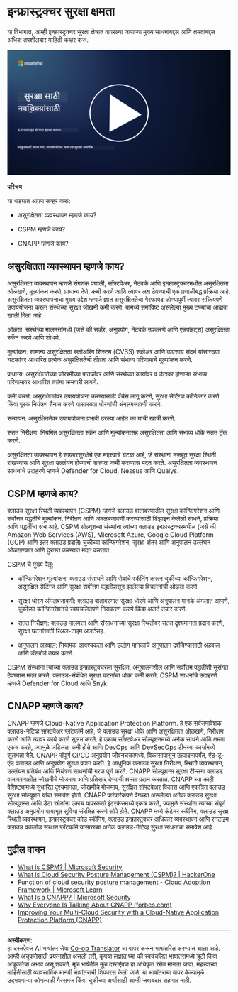 <!--
CO_OP_TRANSLATOR_METADATA:
{
  "original_hash": "7d79ba0e7668b3bdae1fba7aa047f6c0",
  "translation_date": "2025-09-04T00:10:38+00:00",
  "source_file": "6.2 Infrastructure security capabilities.md",
  "language_code": "mr"
}
-->
# इन्फ्रास्ट्रक्चर सुरक्षा क्षमता

या विभागात, आम्ही इन्फ्रास्ट्रक्चर सुरक्षा क्षेत्रात वापरल्या जाणाऱ्या मुख्य साधनांबद्दल आणि क्षमतांबद्दल अधिक तपशीलवार माहिती कव्हर करू.

[![व्हिडिओ पहा](../../translated_images/6-2_placeholder.f7538e1d434bd1ef305625337af1f71c49c86582d6f2d5dbc0d349cae2086e01.mr.png)](https://learn-video.azurefd.net/vod/player?id=cc87bbae-0fea-4899-9f09-868724719b96)

**परिचय**

या धड्यात आपण कव्हर करू:

- असुरक्षितता व्यवस्थापन म्हणजे काय?

- CSPM म्हणजे काय?

- CNAPP म्हणजे काय?

## असुरक्षितता व्यवस्थापन म्हणजे काय?

असुरक्षितता व्यवस्थापन म्हणजे संगणक प्रणाली, सॉफ्टवेअर, नेटवर्क आणि इन्फ्रास्ट्रक्चरमधील असुरक्षितता ओळखणे, मूल्यांकन करणे, प्राधान्य देणे, कमी करणे आणि त्यावर लक्ष ठेवण्याची एक प्रणालीबद्ध प्रक्रिया आहे. असुरक्षितता व्यवस्थापनाचा मुख्य उद्देश म्हणजे ज्ञात असुरक्षिततेचा गैरफायदा होण्यापूर्वी त्यावर सक्रियपणे उपाययोजना करून संस्थेच्या सुरक्षा जोखमी कमी करणे. यामध्ये समाविष्ट असलेल्या मुख्य टप्प्यांचा आढावा खाली दिला आहे:

ओळख: संस्थेच्या मालमत्तांमध्ये (जसे की सर्व्हर, अनुप्रयोग, नेटवर्क उपकरणे आणि एंडपॉइंट्स) असुरक्षितता स्कॅन करणे आणि शोधणे.

मूल्यांकन: सामान्य असुरक्षितता स्कोअरिंग सिस्टम (CVSS) स्कोअर आणि व्यवसाय संदर्भ यांसारख्या घटकांवर आधारित प्रत्येक असुरक्षिततेची तीव्रता आणि संभाव्य परिणामाचे मूल्यांकन करणे.

प्राधान्य: असुरक्षिततेच्या जोखमीच्या पातळीवर आणि संस्थेच्या कार्यांवर व डेटावर होणाऱ्या संभाव्य परिणामावर आधारित त्यांना क्रमवारी लावणे.

कमी करणे: असुरक्षिततेवर उपाययोजना करण्यासाठी पॅचेस लागू करणे, सुरक्षा सेटिंग्ज कॉन्फिगर करणे किंवा पूरक नियंत्रण तैनात करणे यासारख्या धोरणांची अंमलबजावणी करणे.

सत्यापन: असुरक्षिततेवर उपाययोजना प्रभावी ठरल्या आहेत का याची खात्री करणे.

सतत निरीक्षण: नियमित असुरक्षितता स्कॅन आणि मूल्यांकनासह असुरक्षितता आणि संभाव्य धोके सतत ट्रॅक करणे.

असुरक्षितता व्यवस्थापन हे सायबरसुरक्षेचे एक महत्त्वाचे घटक आहे, जे संस्थांना मजबूत सुरक्षा स्थिती राखण्यास आणि सुरक्षा उल्लंघन होण्याची शक्यता कमी करण्यास मदत करते. असुरक्षितता व्यवस्थापन साधनांचे उदाहरणे म्हणजे Defender for Cloud, Nessus आणि Qualys.

## CSPM म्हणजे काय?

क्लाउड सुरक्षा स्थिती व्यवस्थापन (CSPM) म्हणजे क्लाउड वातावरणातील सुरक्षा कॉन्फिगरेशन आणि सर्वोत्तम पद्धतींचे मूल्यांकन, निरीक्षण आणि अंमलबजावणी करण्यासाठी डिझाइन केलेली साधने, प्रक्रिया आणि पद्धतींचा संच आहे. CSPM सोल्यूशन्स संस्थांना त्यांच्या क्लाउड इन्फ्रास्ट्रक्चरमधील (जसे की Amazon Web Services (AWS), Microsoft Azure, Google Cloud Platform (GCP) आणि इतर क्लाउड प्रदाते) चुकीच्या कॉन्फिगरेशन, सुरक्षा अंतर आणि अनुपालन उल्लंघन ओळखण्यात आणि दुरुस्त करण्यात मदत करतात.

CSPM चे मुख्य पैलू:

- कॉन्फिगरेशन मूल्यांकन: क्लाउड संसाधने आणि सेवांचे स्कॅनिंग करून चुकीच्या कॉन्फिगरेशन, असुरक्षित सेटिंग्ज आणि सुरक्षा सर्वोत्तम पद्धतींपासून झालेल्या विचलनांची ओळख करणे.

- सुरक्षा धोरण अंमलबजावणी: क्लाउड वातावरणात सुरक्षा धोरणे आणि अनुपालन मानके अंमलात आणणे, चुकीच्या कॉन्फिगरेशनचे स्वयंचलितपणे निराकरण करणे किंवा अलर्ट तयार करणे.

- सतत निरीक्षण: क्लाउड मालमत्ता आणि संसाधनांच्या सुरक्षा स्थितीवर सतत दृश्यमानता प्रदान करणे, सुरक्षा घटनांसाठी रिअल-टाइम अलर्टसह.

- अनुपालन अहवाल: नियामक आवश्यकता आणि उद्योग मानकांचे अनुपालन दर्शविण्यासाठी अहवाल आणि डॅशबोर्ड तयार करणे.

CSPM संस्थांना त्यांच्या क्लाउड इन्फ्रास्ट्रक्चरला सुरक्षित, अनुपालनशील आणि सर्वोत्तम पद्धतींशी सुसंगत ठेवण्यास मदत करते, क्लाउड-संबंधित सुरक्षा घटनांचा धोका कमी करते. CSPM साधनांचे उदाहरणे म्हणजे Defender for Cloud आणि Snyk.

## CNAPP म्हणजे काय?

CNAPP म्हणजे Cloud-Native Application Protection Platform. हे एक सर्वसमावेशक क्लाउड-नेटिव्ह सॉफ्टवेअर प्लॅटफॉर्म आहे, जे क्लाउड सुरक्षा धोके आणि असुरक्षितता ओळखणे, निरीक्षण करणे आणि त्यावर कार्य करणे सुलभ करते. हे एकाच सॉफ्टवेअर सोल्यूशनमध्ये अनेक साधने आणि क्षमता एकत्र करते, ज्यामुळे जटिलता कमी होते आणि DevOps आणि DevSecOps टीमच्या कार्यांमध्ये सुलभता येते. CNAPP संपूर्ण CI/CD अनुप्रयोग जीवनचक्रामध्ये, विकासापासून उत्पादनापर्यंत, एंड-टू-एंड क्लाउड आणि अनुप्रयोग सुरक्षा प्रदान करते. हे आधुनिक क्लाउड सुरक्षा निरीक्षण, स्थिती व्यवस्थापन, उल्लंघन प्रतिबंध आणि नियंत्रण साधनांची गरज पूर्ण करते. CNAPP सोल्यूशन्स सुरक्षा टीम्सना क्लाउड वातावरणातील जोखमीचे मोजमाप आणि प्रतिसाद देण्याची क्षमता प्रदान करतात. CNAPP च्या काही वैशिष्ट्यांमध्ये सुधारित दृश्यमानता, जोखमींचे मोजमाप, सुरक्षित सॉफ्टवेअर विकास आणि एकत्रित क्लाउड सुरक्षा सोल्यूशन यांचा समावेश होतो. CNAPP पारंपरिकपणे वेगळ्या असलेल्या अनेक क्लाउड सुरक्षा सोल्यूशन्स आणि डेटा स्रोतांना एकाच वापरकर्ता इंटरफेसमध्ये एकत्र करते, ज्यामुळे संस्थांना त्यांच्या संपूर्ण क्लाउड अनुप्रयोग पायाभूत सुविधा संरक्षित करणे सोपे होते. CNAPP मध्ये कंटेनर स्कॅनिंग, क्लाउड सुरक्षा स्थिती व्यवस्थापन, इन्फ्रास्ट्रक्चर कोड स्कॅनिंग, क्लाउड इन्फ्रास्ट्रक्चर अधिकार व्यवस्थापन आणि रनटाइम क्लाउड वर्कलोड संरक्षण प्लॅटफॉर्म यासारख्या अनेक क्लाउड-नेटिव्ह सुरक्षा साधनांचा समावेश आहे.

## पुढील वाचन
- [What is CSPM? | Microsoft Security](https://www.microsoft.com/security/business/security-101/what-is-cspm?WT.mc_id=academic-96948-sayoung)
- [What is Cloud Security Posture Management (CSPM)? | HackerOne](https://www.hackerone.com/knowledge-center/what-cloud-security-posture-management)
- [Function of cloud security posture management - Cloud Adoption Framework | Microsoft Learn](https://learn.microsoft.com/azure/cloud-adoption-framework/organize/cloud-security-posture-management?WT.mc_id=academic-96948-sayoung)
- [What Is a CNAPP? | Microsoft Security](https://www.microsoft.com/security/business/security-101/what-is-cnapp?WT.mc_id=academic-96948-sayoung)
- [Why Everyone Is Talking About CNAPP (forbes.com)](https://www.forbes.com/sites/forbestechcouncil/2021/12/10/why-everyone-is-talking-about-cnapp/?sh=567275ca1549)
- [Improving Your Multi-Cloud Security with a Cloud-Native Application Protection Platform (CNAPP)](https://www.youtube.com/watch?v=5w42kQ_QjZg&t=212s)

---

**अस्वीकरण**:  
हा दस्तऐवज AI भाषांतर सेवा [Co-op Translator](https://github.com/Azure/co-op-translator) चा वापर करून भाषांतरित करण्यात आला आहे. आम्ही अचूकतेसाठी प्रयत्नशील असलो तरी, कृपया लक्षात घ्या की स्वयंचलित भाषांतरांमध्ये त्रुटी किंवा अचूकतेचा अभाव असू शकतो. मूळ भाषेतील मूळ दस्तऐवज हा अधिकृत स्रोत मानला जावा. महत्त्वाच्या माहितीसाठी व्यावसायिक मानवी भाषांतराची शिफारस केली जाते. या भाषांतराचा वापर केल्यामुळे उद्भवणाऱ्या कोणत्याही गैरसमज किंवा चुकीच्या अर्थासाठी आम्ही जबाबदार राहणार नाही.